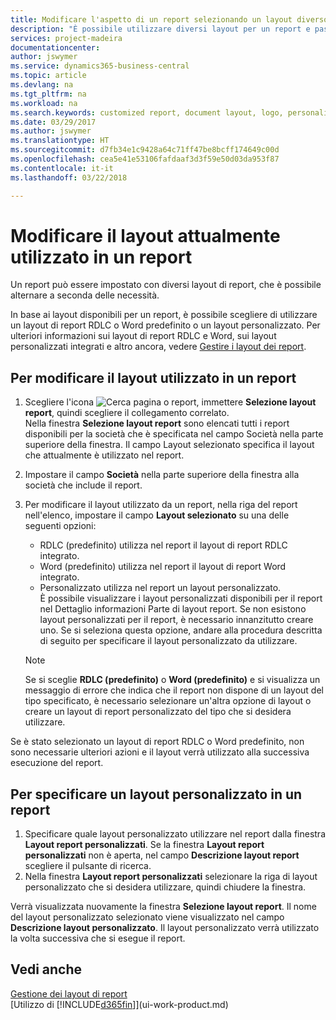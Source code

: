 ```yaml
---
title: Modificare l'aspetto di un report selezionando un layout diverso | Documenti Microsoft
description: "È possibile utilizzare diversi layout per un report e passate tra i layout per modificare l'aspetto di un report."
services: project-madeira
documentationcenter: 
author: jswymer
ms.service: dynamics365-business-central
ms.topic: article
ms.devlang: na
ms.tgt_pltfrm: na
ms.workload: na
ms.search.keywords: customized report, document layout, logo, personalize
ms.date: 03/29/2017
ms.author: jswymer
ms.translationtype: HT
ms.sourcegitcommit: d7fb34e1c9428a64c71ff47be8bcff174649c00d
ms.openlocfilehash: cea5e41e53106fafdaaf3d3f59e50d03da953f87
ms.contentlocale: it-it
ms.lasthandoff: 03/22/2018

---
```

# <a name="change-which-layout-is-currently-used-on-a-report"></a>Modificare il layout attualmente utilizzato in un report
Un report può essere impostato con diversi layout di report, che è possibile alternare a seconda delle necessità.

In base ai layout disponibili per un report, è possibile scegliere di utilizzare un layout di report RDLC o Word predefinito o un layout personalizzato. Per ulteriori informazioni sui layout di report RDLC e Word, sui layout personalizzati integrati e altro ancora, vedere [Gestire i layout dei report](ui-manage-report-layouts.md).

## <a name="to-change-the-layout-that-is-used-on-a-report"></a>Per modificare il layout utilizzato in un report
1. Scegliere l'icona ![Cerca pagina o report](media/ui-search/search_small.png "icona Cerca pagina o report"), immettere **Selezione layout report**, quindi scegliere il collegamento correlato.  
   Nella finestra **Selezione layout report** sono elencati tutti i report disponibili per la società che è specificata nel campo Società nella parte superiore della finestra. Il campo Layout selezionato specifica il layout che attualmente è utilizzato nel report.
2. Impostare il campo **Società** nella parte superiore della finestra alla società che include il report.
3. Per modificare il layout utilizzato da un report, nella riga del report nell'elenco, impostare il campo **Layout selezionato** su una delle seguenti opzioni:
   * RDLC (predefinito) utilizza nel report il layout di report RDLC integrato.
   * Word (predefinito) utilizza nel report il layout di report Word integrato.
   * Personalizzato utilizza nel report un layout personalizzato.  
     È possibile visualizzare i layout personalizzati disponibili per il report nel Dettaglio informazioni Parte di layout report. Se non esistono layout personalizzati per il report, è necessario innanzitutto creare uno. Se si seleziona questa opzione, andare alla procedura descritta di seguito per specificare il layout personalizzato da utilizzare.

    > [!NOTE]  
    >   Se si sceglie **RDLC (predefinito)** o **Word (predefinito)** e si visualizza un messaggio di errore che indica che il report non dispone di un layout del tipo specificato, è necessario selezionare un'altra opzione di layout o creare un layout di report personalizzato del tipo che si desidera utilizzare.

Se è stato selezionato un layout di report RDLC o Word predefinito, non sono necessarie ulteriori azioni e il layout verrà utilizzato alla successiva esecuzione del report.

## <a name="to-specify-a-custom-layout-on-a-report"></a>Per specificare un layout personalizzato in un report
1. Specificare quale layout personalizzato utilizzare nel report dalla finestra **Layout report personalizzati**. Se la finestra **Layout report personalizzati** non è aperta, nel campo **Descrizione layout report** scegliere il pulsante di ricerca.
2. Nella finestra **Layout report personalizzati** selezionare la riga di layout personalizzato che si desidera utilizzare, quindi chiudere la finestra.

Verrà visualizzata nuovamente la finestra **Selezione layout report**. Il nome del layout personalizzato selezionato viene visualizzato nel campo **Descrizione layout personalizzato**. Il layout personalizzato verrà utilizzato la volta successiva che si esegue il report.

## <a name="see-also"></a>Vedi anche
[Gestione dei layout di report](ui-manage-report-layouts.md)  
[Utilizzo di [!INCLUDE[d365fin](includes/d365fin_md.md)]](ui-work-product.md)


